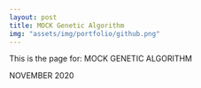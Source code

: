 ```yaml
---
layout: post
title: MOCK Genetic Algorithm
img: "assets/img/portfolio/github.png"
---
```


This is the page for: MOCK GENETIC ALGORITHM

NOVEMBER 2020
